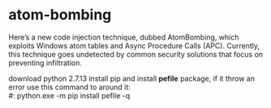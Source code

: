 # atom-bombing
Here’s a new code injection technique, dubbed AtomBombing, which exploits Windows atom tables and Async Procedure Calls (APC). Currently, this technique goes undetected by common security solutions that focus on preventing infiltration.


download python 2.7.13 install pip and install **pefile** package, if it throw an error use this command to around it:<br>
#: python.exe -m pip install pefile -q
